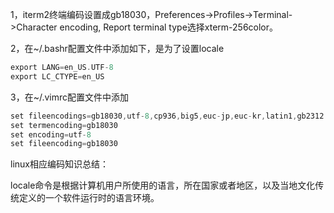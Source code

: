 1，iterm2终端编码设置成gb18030，Preferences->Profiles->Terminal->Character encoding, Report terminal type选择xterm-256color。

2，在~/.bashr配置文件中添加如下，是为了设置locale

```c
export LANG=en_US.UTF-8
export LC_CTYPE=en_US
```

3，在~/.vimrc配置文件中添加

```c
set fileencodings=gb18030,utf-8,cp936,big5,euc-jp,euc-kr,latin1,gb2312
set termencoding=gb18030
set encoding=utf-8
set fileencoding=gb18030
```

linux相应编码知识总结：

locale命令是根据计算机用户所使用的语言，所在国家或者地区，以及当地文化传统定义的一个软件运行时的语言环境。

